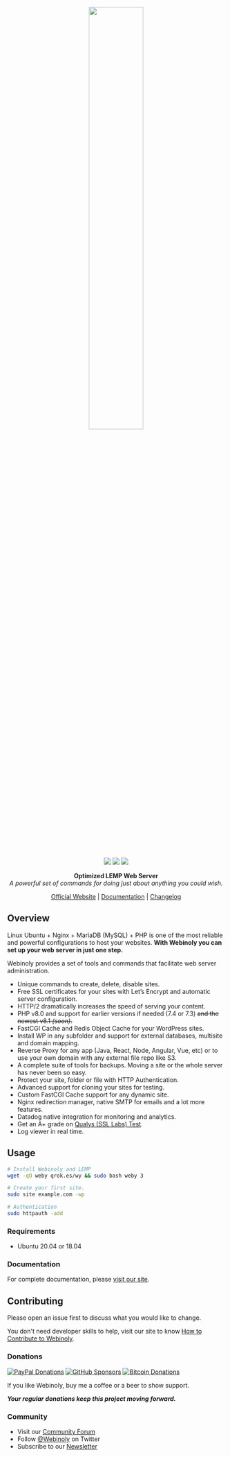 <div align="center">
 	<p><a href="https://webinoly.com/"><img width="50%" src="https://cdn.qrokes.com/wp-content/uploads/sites/4/2020/11/webinoly_logo_blue.png" /></a></p>
 	<p>
		<img src="https://img.shields.io/badge/build-passing-brightgreen.svg" />
        <img src="https://img.shields.io/github/license/QROkes/webinoly" />
        <img src="https://img.shields.io/github/v/release/QROkes/webinoly?color=orange" />
	</p>
    <p><b>Optimized LEMP Web Server</b></br>
    <i>A powerful set of commands for doing just about anything you could wish.</i></p>
    <p><a href="https://webinoly.com/">Official Website</a> | <a href="https://webinoly.com/documentation/">Documentation</a> | <a href="https://github.com/QROkes/webinoly/releases">Changelog</a></p>
</div>

## Overview
Linux Ubuntu + Nginx + MariaDB (MySQL) + PHP is one of the most reliable and powerful configurations to host your websites. **With Webinoly you can set up your web server in just one step.**

Webinoly provides a set of tools and commands that facilitate web server administration.
- Unique commands to create, delete, disable sites.
- Free SSL certificates for your sites with Let’s Encrypt and automatic server configuration.
- HTTP/2 dramatically increases the speed of serving your content.
- PHP v8.0 and support for earlier versions if needed (7.4 or 7.3) ~~and the newest v8.1 *(soon)*.~~
- FastCGI Cache and Redis Object Cache for your WordPress sites.
- Install WP in any subfolder and support for external databases, multisite and domain mapping.
- Reverse Proxy for any app (Java, React, Node, Angular, Vue, etc) or to use your own domain with any external file repo like S3.
- A complete suite of tools for backups. Moving a site or the whole server has never been so easy.
- Protect your site, folder or file with HTTP Authentication.
- Advanced support for cloning your sites for testing.
- Custom FastCGI Cache support for any dynamic site.
- Nginx redirection manager, native SMTP for emails and a lot more features.
- Datadog native integration for monitoring and analytics.
- Get an A+ grade on [Qualys (SSL Labs) Test](https://www.ssllabs.com/ssltest/).
- Log viewer in real time.

## Usage

```bash
# Install Webinoly and LEMP
wget -qO weby qrok.es/wy && sudo bash weby 3

# Create your first site.
sudo site example.com -wp

# Authentication
sudo httpauth -add
```

### Requirements
* Ubuntu 20.04 or 18.04


### Documentation
For complete documentation, please [visit our site](https://webinoly.com/documentation/).


## Contributing
Please open an issue first to discuss what you would like to change.

You don't need developer skills to help, visit our site to know [How to Contribute to Webinoly](https://webinoly.com/en/contribute/).

### Donations

[![PayPal Donations](https://cdn.qrokes.com/media/paypal-webinoly-donate.png)](https://www.paypal.me/qrokes)
[![GitHub Sponsors](https://cdn.qrokes.com/media/github-sponsors.png)](https://github.com/sponsors/QROkes)
[![Bitcoin Donations](https://cdn.qrokes.com/media/bitcoin-webinoly-donate.png)](https://www.blockchain.com/en/btc/address/1E3Ybo5UcvaAr1MoK4nBnMRFFY9aEMiku3)

If you like Webinoly, buy me a coffee or a beer to show support.

**_Your regular donations keep this project moving forward._**

### Community
- Visit our [Community Forum](https://webinoly.com/support/)
- Follow [@Webinoly](https://twitter.com/Webinoly) on Twitter
- Subscribe to our [Newsletter](https://webinoly.com/newsletter/)

